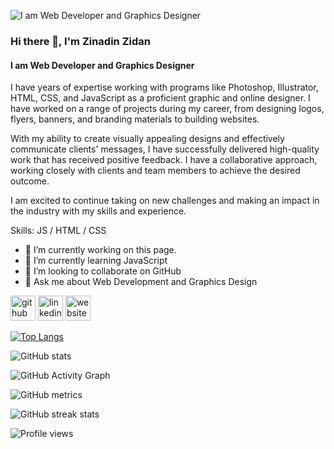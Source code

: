 ![I am Web Developer and Graphics Designer](![image](https://github.com/ZidanZinadin/ZidanZinadin/assets/133624916/3b0b8cf6-39fc-47fc-a41b-6989ae15493a))

### Hi there 👋, I'm Zinadin Zidan
#### I am Web Developer and Graphics Designer


I have years of expertise working with programs like Photoshop, Illustrator, HTML, CSS, and JavaScript as a proficient graphic and online designer. I have worked on a range of projects during my career, from designing logos, flyers, banners, and branding materials to building websites.

With my ability to create visually appealing designs and effectively communicate clients' messages, I have successfully delivered high-quality work that has received positive feedback. I have a collaborative approach, working closely with clients and team members to achieve the desired outcome.

I am excited to continue taking on new challenges and making an impact in the industry with my skills and experience.

Skills: JS / HTML / CSS

- 🔭 I’m currently working on this page. 
- 🌱 I’m currently learning JavaScript 
- 👯 I’m looking to collaborate on GitHub 
- 💬 Ask me about Web Development and Graphics Design 


[<img src='https://cdn.jsdelivr.net/npm/simple-icons@3.0.1/icons/github.svg' alt='github' height='40'>](https://github.com/ZidanZinadin)  [<img src='https://cdn.jsdelivr.net/npm/simple-icons@3.0.1/icons/linkedin.svg' alt='linkedin' height='40'>](https://www.linkedin.com/in/zinadin-zidan-60650a274/)  [<img src='https://cdn.jsdelivr.net/npm/simple-icons@3.0.1/icons/icloud.svg' alt='website' height='40'>](https://zidanzinadin.github.io/Portfolio/)  

[![Top Langs](https://github-readme-stats.vercel.app/api/top-langs/?username=ZidanZinadin)](https://github.com/anuraghazra/github-readme-stats)

![GitHub stats](https://github-readme-stats.vercel.app/api?username=ZidanZinadin&show_icons=true&count_private=true)  

![GitHub Activity Graph](https://activity-graph.herokuapp.com/graph?username=ZidanZinadin)  

![GitHub metrics](https://metrics.lecoq.io/ZidanZinadin)  

![GitHub streak stats](https://streak-stats.demolab.com/?user=ZidanZinadin)  

![Profile views](https://gpvc.arturio.dev/ZidanZinadin)  
